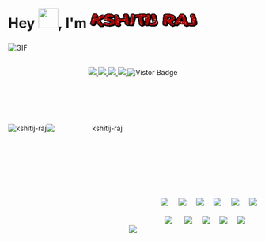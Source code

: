 <h1>Hey <img src="https://media.giphy.com/media/hvRJCLFzcasrR4ia7z/giphy.gif" height="40px" width="40px">, I'm <img src=".github\Images\Name.gif" height="30px" width="220px"></h1>
<div>
  <img align="middle" alt="GIF" src="https://readme-typing-svg.herokuapp.com?color=%2336BCF7&lines=I+am+a+Developer.;I+am+a+Data+Analyst.;I+am+a+Data+Science+Enthusiast."/>
</div>
<br />
<div>
  <p align="middle">
  <a href="https://www.linkedin.com/in/kshitij-raj-3a3911136/">
  <img src="https://img.shields.io/badge/Linkedin-blue?style=flat&logo=linkedin&labelColor=blue">
  </a>
  <a href="mailto:rajkshitij30@gmail.com?subject=Hello%20Kshitij">
  <img src="https://img.shields.io/badge/-Gmail-%23db483b?style=flat&logo=Gmail&labelColor=red&logoColor=white">
  </a>
  <a href="https://www.facebook.com/kshitij.raj.35/">
  <img src="https://img.shields.io/badge/-Facebook-%230d8bf1?style=flat&logo=Facebook&logoColor=white">
  </a>
  <a href="https://www.instagram.com/kshitij__raj/">
  <img src="https://img.shields.io/badge/-Instagram-%23E4405F?style=flat&logo=Instagram&logoColor=white">
  </a>
  <a target="_blank"><img src="https://visitor-badge.glitch.me/badge?page_id=kshitij-raj.kshitij-raj" alt="Vistor Badge"></a>
  </p>
</div>

<div>
<br />
<br />
<br />
<br />
<p align="center">
<img align="left" height="200" src="https://github-readme-stats.vercel.app/api?username=kshitij-raj&theme=onedark" alt="kshitij-raj"/> 
<img align="left" height="200" width="230" src="https://github-readme-stats.vercel.app/api/top-langs/?username=kshitij-raj&hide=css&theme=nord" alt="kshitij-raj" />
</p>
</div>

<br />
<br />
<br />
<br />
<br />
<br />
<br />
<br />

<p align="center">
  <img src="https://img.shields.io/badge/-Python-gray?style=for-the-badge&logo=Python" />&nbsp;&nbsp;&nbsp;&nbsp;
  <img src="https://img.shields.io/badge/-Tensorflow-gray?style=for-the-badge&logo=Tensorflow" />&nbsp;&nbsp;&nbsp;&nbsp;
  <img src="https://img.shields.io/badge/-keras-gray?style=for-the-badge&logo=keras" />&nbsp;&nbsp;&nbsp;&nbsp;
  <img src="https://img.shields.io/badge/-Scikit%20Learn-gray?style=for-the-badge&logo=Scikit%20Learn" />&nbsp;&nbsp;&nbsp;&nbsp;
  <img src="https://img.shields.io/badge/-Java-gray?style=for-the-badge&logo=Java" />&nbsp;&nbsp;&nbsp;&nbsp;
  <img src="https://img.shields.io/badge/-MySQL-gray?style=for-the-badge&logo=MySQL" />
  
  <br/>
  <br/>
  <img src="https://img.shields.io/badge/-HTML5-E34F26?style=for-the-badge&logo=html5&logoColor=white" />&nbsp;&nbsp;&nbsp;&nbsp;&nbsp;
  <img src="https://img.shields.io/badge/-CSS3-1572B6?style=for-the-badge&logo=css3" />&nbsp;&nbsp;&nbsp;&nbsp;
  <img src="https://img.shields.io/badge/-JavaScript-gray?style=for-the-badge&logo=javascript" />&nbsp;&nbsp;&nbsp;&nbsp;
  <img src="https://img.shields.io/badge/-Flask-gray?style=for-the-badge&logo=flask" />&nbsp;&nbsp;&nbsp;&nbsp;
  <img src="https://img.shields.io/badge/-Git-gray?style=for-the-badge&logo=git" />&nbsp;&nbsp;&nbsp;&nbsp;
  <img src="https://img.shields.io/badge/-GitHub-gray?style=for-the-badge&logo=github" />

  <br/>
  <br/>
</p>

